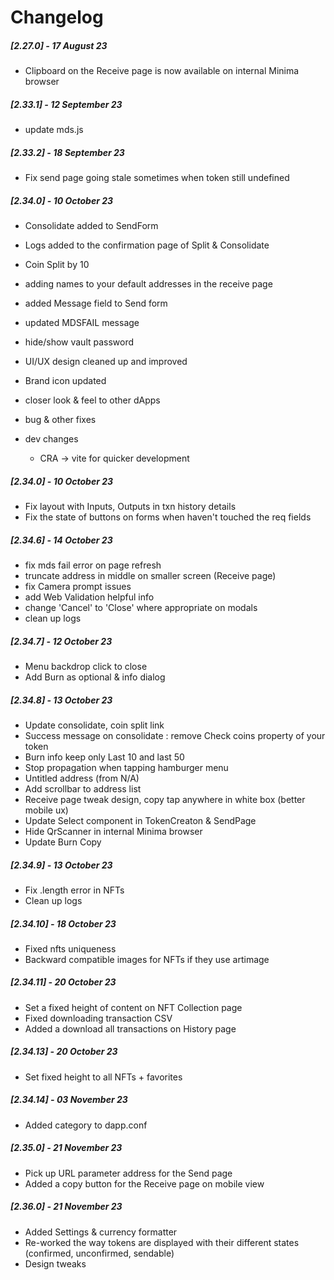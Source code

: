 # Changelog

##### [2.27.0] - 17 August 23

- Clipboard on the Receive page is now available on internal Minima browser

##### [2.33.1] - 12 September 23

- update mds.js

##### [2.33.2] - 18 September 23

- Fix send page going stale sometimes when token still undefined

##### [2.34.0] - 10 October 23

- Consolidate added to SendForm
- Logs added to the confirmation page of Split & Consolidate
- Coin Split by 10
- adding names to your default addresses in the receive page
- added Message field to Send form
- updated MDSFAIL message
- hide/show vault password
- UI/UX design cleaned up and improved
- Brand icon updated
- closer look & feel to other dApps
- bug & other fixes

- dev changes
  - CRA -> vite for quicker development
  
##### [2.34.0] - 10 October 23
  - Fix layout with Inputs, Outputs in txn history details
  - Fix the state of buttons on forms when haven't touched the req fields

##### [2.34.6] - 14 October 23
- fix mds fail error on page refresh
- truncate address in middle on smaller screen (Receive page)
- fix Camera prompt issues
- add Web Validation helpful info
- change 'Cancel' to 'Close' where appropriate on modals
- clean up logs


##### [2.34.7] - 12 October 23
- Menu backdrop click to close
- Add Burn as optional & info dialog

##### [2.34.8] - 13 October 23
- Update consolidate, coin split link
- Success message on consolidate : remove Check coins property of your token
- Burn info keep only Last 10 and last 50 
- Stop propagation when tapping hamburger menu
- Untitled address (from N/A)
- Add scrollbar to address list
- Receive page tweak design, copy tap anywhere in white box (better mobile ux)
- Update Select component in TokenCreaton & SendPage
- Hide QrScanner in internal Minima browser
- Update Burn Copy

##### [2.34.9] - 13 October 23
- Fix .length error in NFTs 
- Clean up logs


##### [2.34.10] - 18 October 23
- Fixed nfts uniqueness
- Backward compatible images for NFTs if they use artimage

##### [2.34.11] - 20 October 23
- Set a fixed height of content on NFT Collection page
- Fixed downloading transaction CSV
- Added a download all transactions on History page

##### [2.34.13] - 20 October 23
- Set fixed height to all NFTs + favorites

##### [2.34.14] - 03 November 23
- Added category to dapp.conf

##### [2.35.0] - 21 November 23
- Pick up URL parameter address for the Send page
- Added a copy button for the Receive page on mobile view

##### [2.36.0] - 21 November 23
- Added Settings & currency formatter
- Re-worked the way tokens are displayed with their different states (confirmed, unconfirmed, sendable)
- Design tweaks